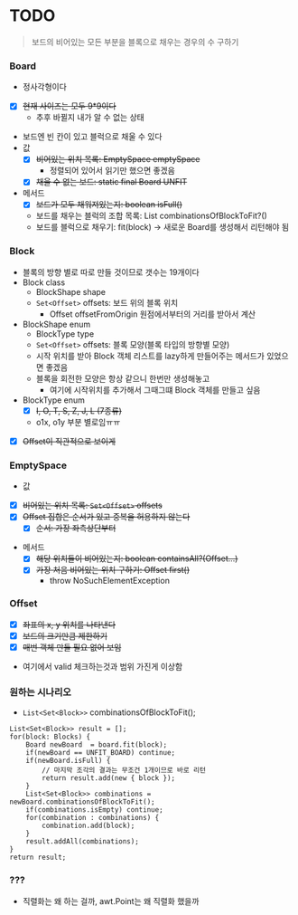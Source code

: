 # TODO
> 보드의 비어있는 모든 부분을 블록으로 채우는 경우의 수 구하기 

### Board
- 정사각형이다
- [x] ~~현재 사이즈는 모두 9*9이다~~
    - 추후 바뀔지 내가 알 수 없는 상태
- 보드엔 빈 칸이 있고 블럭으로 채울 수 있다
- 값
  - [x] ~~비어있는 위치 목록: EmptySpace emptySpace~~
    - 정렬되어 있어서 읽기만 했으면 좋겠음
  - [x] ~~채울 수 없는 보드: static final Board UNFIT~~
- 메서드
    - [x] ~~보드가 모두 채워져있는지: boolean isFull()~~
    - 보드를 채우는 블럭의 조합 목록: List combinationsOfBlockToFit?()
    - 보드를 블럭으로 채우기: fit(block) -> 새로운 Board를 생성해서 리턴해야 됨

### Block
- 블록의 방향 별로 따로 만들 것이므로 갯수는 19개이다
- Block class
    - BlockShape shape
    - `Set<Offset>` offsets: 보드 위의 블록 위치
        - Offset offsetFromOrigin 원점에서부터의 거리를 받아서 계산
- BlockShape enum
    - BlockType type
    - `Set<Offset>` offsets: 블록 모양(블록 타입의 방향별 모양)
    - 시작 위치를 받아 Block 객체 리스트를 lazy하게 만들어주는 메서드가 있었으면 좋겠음
    - 블록을 회전한 모양은 항상 같으니 한번만 생성해놓고
        - 여기에 시작위치를 추가해서 그때그떄 Block 객체를 만들고 싶음
- BlockType enum
    - [x] ~~I, O, T, S, Z, J, L (7종류)~~
    - o1x, o1y 부분 별로임ㅠㅠ
- [x] ~~Offset이 직관적으로 보이게~~

### EmptySpace
- 값
- [x] ~~비어있는 위치 목록: `Set<Offset>` offsets~~
- [x] ~~Offset 집합은 순서가 있고 중복을 허용하지 않는다~~
  - [x] ~~순서: 가장 좌측상단부터~~
- 메서드
  - [x] ~~해당 위치들이 비어있는지: boolean containsAll?(Offset...)~~
  - [x] ~~가장 처음 비어있는 위치 구하기: Offset first()~~
    - throw NoSuchElementException
  
### Offset
- [x] ~~좌표의 x, y 위치를 나타낸다~~
- [x] ~~보드의 크기만큼 제한하기~~
- [x] ~~매번 객체 만들 필요 없어 보임~~
- 여기에서 valid 체크하는것과 범위 가진게 이상함 

### 원하는 시나리오
- `List<Set<Block>>` combinationsOfBlockToFit();

```
List<Set<Block>> result = [];
for(block: Blocks) {
    Board newBoard  = board.fit(block);
    if(newBoard == UNFIT_BOARD) continue; 
    if(newBoard.isFull) { 
        // 마지막 조각의 결과는 무조건 1개이므로 바로 리턴
        return result.add(new { block });
    }
    List<Set<Block>> combinations = newBoard.combinationsOfBlockToFit();
    if(combinations.isEmpty) continue;
    for(combination : combinations) {
        combination.add(block);
    }
    result.addAll(combinations);
}
return result;
```

### ???
- 직렬화는 왜 하는 걸까, awt.Point는 왜 직렬화 했을까